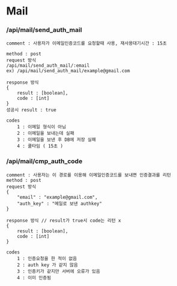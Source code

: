 # Mail
### /api/mail/send_auth_mail

    comment : 사용자가 이메일인증코드를 요청할때 사용, 재사용대기시간 : 15초

    method : post
    request 방식 
    /api/mail/send_auth_mail/:email
    ex) /api/mail/send_auth_mail/example@gmail.com
    
    response 방식
    {
        result : [boolean],
        code : [int]
    }
    성공시 result : true

    codes
        1 : 이메일 형식이 아님
        2 : 이메일을 보내는데 실패
        3 : 이메일을 보낸 후 DB에 저장 실패
        4 : 쿨타임 ( 15초 ) 

### /api/mail/cmp_auth_code
    
    comment : 사용자는 이 경로를 이용해 이메일인증코드를 보내면 인증결과를 리턴
    method : post
    request 방식
    {
        "email" : "example@gmail.com",
        "auth_key" : "메일로 보낸 authkey"
    }

    response 방식 // result가 true시 code는 리턴 x
    {
        result : [boolean],
        code : [int]
    }

    codes
        1 : 인증요청을 한 적이 없음
        2 : auth key 가 같지 않음
        3 : 인증키가 같지만 서버에 오류가 있음
        4 : 이미 인증됨